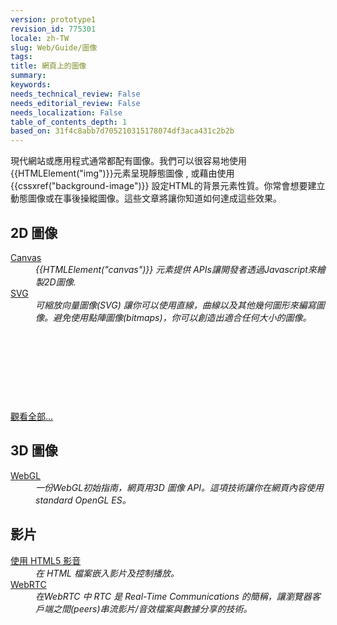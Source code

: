 ```yaml
---
version: prototype1
revision_id: 775301
locale: zh-TW
slug: Web/Guide/圖像
tags: 
title: 網頁上的圖像
summary: 
keywords: 
needs_technical_review: False
needs_editorial_review: False
needs_localization: False
table_of_contents_depth: 1
based_on: 31f4c8abb7d705210315178074df3aca431c2b2b
---
```

<p><span class="seoSummary">現代網站或應用程式通常都配有圖像。</span>我們可以很容易地使用{{HTMLElement("img")}}元素呈現靜態圖像 , 或藉由使用{{cssxref("background-image")}} 設定HTML的背景元素性質。你常會想要建立動態圖像或在事後操縱圖像。<span class="seoSummary">這些文章將讓你知道如何達成這些效果。</span></p>

<div class="row topicpage-table">
<div class="section">
<h2 class="Documentation" id="Docs_for_add-on_developers" name="Docs_for_add-on_developers">2D 圖像</h2>

<dl>
 <dt><a href="/en-US/docs/HTML/Canvas">Canvas</a></dt>
 <dd><em>{{HTMLElement("canvas")}} 元素提供 </em><em>APIs讓開發者透過Javascript來繪製2D圖像.</em></dd>
 <dt><a href="/en-US/docs/Web/SVG">SVG</a></dt>
 <dd><em>可縮放向量圖像(SVG) 讓你可以使用直線，曲線以及其他幾何圖形來編寫圖像。避免使用點陣圖像(bitmaps)，你可以創造出適合任何大小的圖像。</em></dd>
</dl>

<p>&nbsp;</p>

<p>&nbsp;</p>

<p>&nbsp;</p>

<p>&nbsp;</p>

<p><span class="alllinks"><a href="/en-US/docs/tag/Graphics">觀看全部...</a></span></p>
</div>

<div class="section">
<h2 class="Documentation" id="Docs_for_add-on_developers" name="Docs_for_add-on_developers">3D 圖像</h2>

<dl>
 <dt><a href="/en-US/docs/Web/WebGL">WebGL</a></dt>
 <dd><em>一份WebGL初始指南，網頁用3D 圖像 API。這項技術讓你在網頁內容使用standard OpenGL ES。</em></dd>
</dl>

<h2 id="Video">影片</h2>

<dl>
 <dt><a href="/en-US/docs/Web/Guide/HTML/Using_HTML5_audio_and_video">使用 HTML5 影音</a></dt>
 <dd><em>在 HTML 檔案嵌入影片及控制播放。</em></dd>
 <dt><a href="/en-US/docs/WebRTC">WebRTC</a></dt>
 <dd><em>在WebRTC 中 RTC 是 Real-Time Communications 的簡稱，讓瀏覽器客戶端之間(peers)串流影片/音效檔案與數據分享的技術。</em></dd>
</dl>
</div>
</div>

<p>&nbsp;</p>

